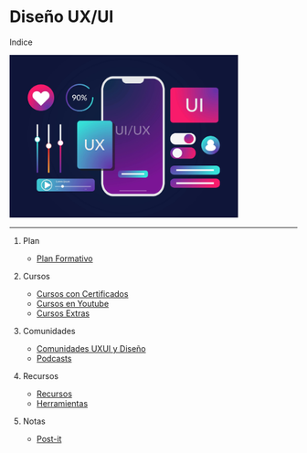 


# Diseño UX/UI

Indice

<img width="400px" src="./_extras/cover2.jpg">

---
1. Plan
	- <a href="./plan-formativo.md">Plan Formativo</a> 


1. Cursos
	- <a href="./cursos-certificados.md">Cursos con Certificados</a> 
	- <a href="./cursos-youtube.md">Cursos en Youtube</a> 
	- <a href="./cursos-extras.md">Cursos Extras</a> 

1. Comunidades
	- <a href="./comunidades.md">Comunidades UXUI y Diseño</a> 
	- <a href="./podcast.md">Podcasts</a> 

1. Recursos
	 - <a href="./recursos.md">Recursos</a> 
	 - <a href="./herramientas.md">Herramientas</a> 



1. Notas
	- <a href="./post-it.md">Post-it</a> 




